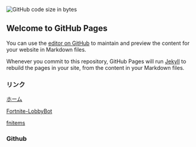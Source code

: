 ![GitHub code size in bytes](https://img.shields.io/github/languages/code-size/HRTK92/warera-links)
## Welcome to GitHub Pages

You can use the [editor on GitHub](https://github.com/HRTK92/warera-github/edit/main/docs/index.md) to maintain and preview the content for your website in Markdown files.

Whenever you commit to this repository, GitHub Pages will run [Jekyll](https://jekyllrb.com/) to rebuild the pages in your site, from the content in your Markdown files.

### リンク
[ホーム](https://www.warera.ml)

[Fortnite-LobbyBot](https://fnbot.warera.ml)

[fnitems](http://fnitems.warera.ml)

### Github
